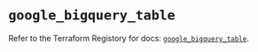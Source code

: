 # `google_bigquery_table`

Refer to the Terraform Registory for docs: [`google_bigquery_table`](https://registry.terraform.io/providers/hashicorp/google/4.81.0/docs/resources/bigquery_table).
